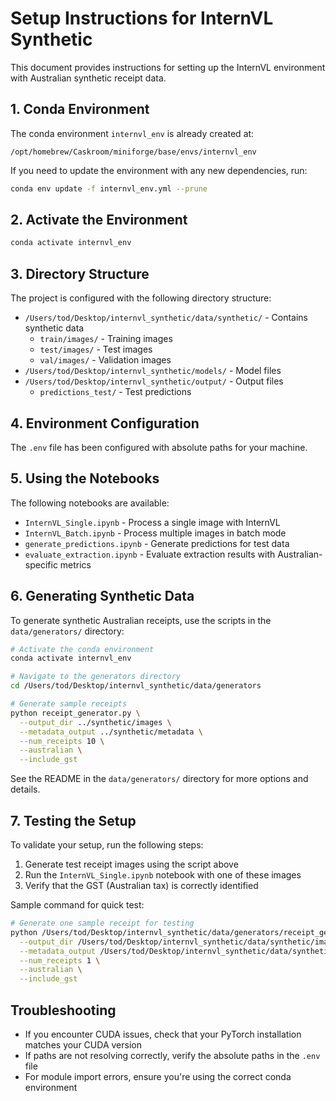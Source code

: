 # Setup Instructions for InternVL Synthetic

This document provides instructions for setting up the InternVL environment with Australian synthetic receipt data.

## 1. Conda Environment

The conda environment `internvl_env` is already created at:
```
/opt/homebrew/Caskroom/miniforge/base/envs/internvl_env
```

If you need to update the environment with any new dependencies, run:
```bash
conda env update -f internvl_env.yml --prune
```

## 2. Activate the Environment

```bash
conda activate internvl_env
```

## 3. Directory Structure

The project is configured with the following directory structure:

- `/Users/tod/Desktop/internvl_synthetic/data/synthetic/` - Contains synthetic data
  - `train/images/` - Training images
  - `test/images/` - Test images
  - `val/images/` - Validation images
- `/Users/tod/Desktop/internvl_synthetic/models/` - Model files
- `/Users/tod/Desktop/internvl_synthetic/output/` - Output files
  - `predictions_test/` - Test predictions

## 4. Environment Configuration

The `.env` file has been configured with absolute paths for your machine.

## 5. Using the Notebooks

The following notebooks are available:

- `InternVL_Single.ipynb` - Process a single image with InternVL
- `InternVL_Batch.ipynb` - Process multiple images in batch mode
- `generate_predictions.ipynb` - Generate predictions for test data
- `evaluate_extraction.ipynb` - Evaluate extraction results with Australian-specific metrics

## 6. Generating Synthetic Data

To generate synthetic Australian receipts, use the scripts in the `data/generators/` directory:

```bash
# Activate the conda environment
conda activate internvl_env

# Navigate to the generators directory
cd /Users/tod/Desktop/internvl_synthetic/data/generators

# Generate sample receipts
python receipt_generator.py \
  --output_dir ../synthetic/images \
  --metadata_output ../synthetic/metadata \
  --num_receipts 10 \
  --australian \
  --include_gst
```

See the README in the `data/generators/` directory for more options and details.

## 7. Testing the Setup

To validate your setup, run the following steps:

1. Generate test receipt images using the script above
2. Run the `InternVL_Single.ipynb` notebook with one of these images
3. Verify that the GST (Australian tax) is correctly identified

Sample command for quick test:
```bash
# Generate one sample receipt for testing
python /Users/tod/Desktop/internvl_synthetic/data/generators/receipt_generator.py \
  --output_dir /Users/tod/Desktop/internvl_synthetic/data/synthetic/images \
  --metadata_output /Users/tod/Desktop/internvl_synthetic/data/synthetic/metadata \
  --num_receipts 1 \
  --australian \
  --include_gst
```

## Troubleshooting

- If you encounter CUDA issues, check that your PyTorch installation matches your CUDA version
- If paths are not resolving correctly, verify the absolute paths in the `.env` file
- For module import errors, ensure you're using the correct conda environment